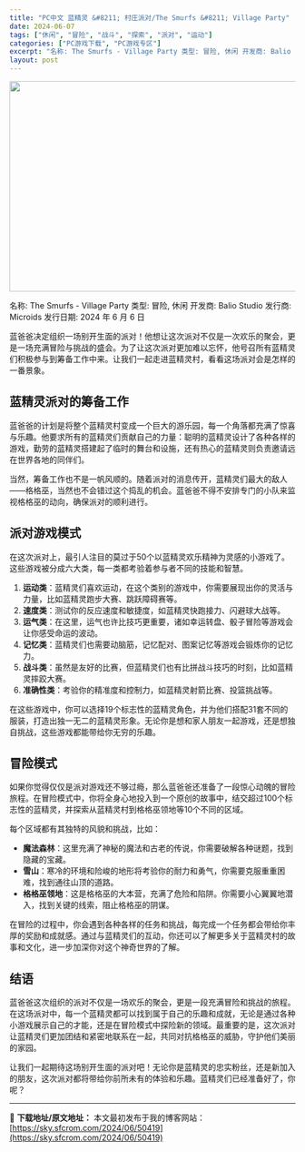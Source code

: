 ```yaml
---
title: "PC中文 蓝精灵 &#8211; 村庄派对/The Smurfs &#8211; Village Party"
date: 2024-06-07
tags: ["休闲", "冒险", "战斗", "探索", "派对", "运动"]
categories: ["PC游戏下载", "PC游戏专区"]
excerpt: "名称: The Smurfs - Village Party 类型: 冒险, 休闲 开发商: Balio Studio 发行商: Microids 发行日期: 2024 年 6 月 6 日 蓝爸爸决定组织一场别开生面的派对！他想让这次派对不仅是一次欢乐的聚会，更是一场充满冒险与挑战的盛会。为了让这次&hellip;"
layout: post
---
```


<img class="aligncenter size-full wp-image-50420" src="https://sky.sfcrom.com/wp-content/uploads/2024/06/202406062312341.webp" alt="" width="660" height="370" />

名称: The Smurfs - Village Party
类型: 冒险, 休闲
开发商: Balio Studio
发行商: Microids
发行日期: 2024 年 6 月 6 日

蓝爸爸决定组织一场别开生面的派对！他想让这次派对不仅是一次欢乐的聚会，更是一场充满冒险与挑战的盛会。为了让这次派对更加难以忘怀，他号召所有蓝精灵们积极参与到筹备工作中来。让我们一起走进蓝精灵村，看看这场派对会是怎样的一番景象。
<h2>蓝精灵派对的筹备工作</h2>
蓝爸爸的计划是将整个蓝精灵村变成一个巨大的游乐园，每一个角落都充满了惊喜与乐趣。他要求所有的蓝精灵们贡献自己的力量：聪明的蓝精灵设计了各种各样的游戏，勤劳的蓝精灵搭建起了临时的舞台和设施，还有热心的蓝精灵则负责邀请远在世界各地的同伴们。

当然，筹备工作也不是一帆风顺的。随着派对的消息传开，蓝精灵们最大的敌人——格格巫，当然也不会错过这个捣乱的机会。蓝爸爸不得不安排专门的小队来监视格格巫的动向，确保派对的顺利进行。
<h2>派对游戏模式</h2>
在这次派对上，最引人注目的莫过于50个以蓝精灵欢乐精神为灵感的小游戏了。这些游戏被分成六大类，每一类都考验着参与者不同的技能和智慧。
<ol>
 	<li><strong>运动类</strong>：蓝精灵们喜欢运动，在这个类别的游戏中，你需要展现出你的灵活与力量，比如蓝精灵跑步大赛、跳跃障碍赛等。</li>
 	<li><strong>速度类</strong>：测试你的反应速度和敏捷度，如蓝精灵快跑接力、闪避球大战等。</li>
 	<li><strong>运气类</strong>：在这里，运气也许比技巧更重要，诸如幸运转盘、骰子冒险等游戏会让你感受命运的波动。</li>
 	<li><strong>记忆类</strong>：蓝精灵们也需要动脑筋，记忆配对、图案记忆等游戏会锻炼你的记忆力。</li>
 	<li><strong>战斗类</strong>：虽然是友好的比赛，但蓝精灵们也有比拼战斗技巧的时刻，比如蓝精灵摔跤大赛。</li>
 	<li><strong>准确性类</strong>：考验你的精准度和控制力，如蓝精灵射箭比赛、投篮挑战等。</li>
</ol>
在这些游戏中，你可以选择19个标志性的蓝精灵角色，并为他们搭配31套不同的服装，打造出独一无二的蓝精灵形象。无论你是想和家人朋友一起游戏，还是想独自挑战，这些游戏都能带给你无穷的乐趣。
<h2>冒险模式</h2>
如果你觉得仅仅是派对游戏还不够过瘾，那么蓝爸爸还准备了一段惊心动魄的冒险旅程。在冒险模式中，你将全身心地投入到一个原创的故事中，结交超过100个标志性的蓝精灵，并探索从蓝精灵村到格格巫领地等10个不同的区域。

每个区域都有其独特的风貌和挑战，比如：
<ul>
 	<li><strong>魔法森林</strong>：这里充满了神秘的魔法和古老的传说，你需要破解各种谜题，找到隐藏的宝藏。</li>
 	<li><strong>雪山</strong>：寒冷的环境和险峻的地形将考验你的耐力和勇气，你需要克服重重困难，找到通往山顶的道路。</li>
 	<li><strong>格格巫领地</strong>：这是格格巫的大本营，充满了危险和陷阱。你需要小心翼翼地潜入，找到关键的线索，阻止格格巫的阴谋。</li>
</ul>
在冒险的过程中，你会遇到各种各样的任务和挑战，每完成一个任务都会带给你丰厚的奖励和成就感。通过与蓝精灵们的互动，你还可以了解更多关于蓝精灵村的故事和文化，进一步加深你对这个神奇世界的了解。
<h2>结语</h2>
蓝爸爸这次组织的派对不仅是一场欢乐的聚会，更是一段充满冒险和挑战的旅程。在这场派对中，每一个蓝精灵都可以找到属于自己的乐趣和成就，无论是通过各种小游戏展示自己的才能，还是在冒险模式中探险新的领域。最重要的是，这次派对让蓝精灵们更加团结和紧密地联系在一起，共同对抗格格巫的威胁，守护他们美丽的家园。

让我们一起期待这场别开生面的派对吧！无论你是蓝精灵的忠实粉丝，还是新加入的朋友，这次派对都将带给你前所未有的体验和乐趣。蓝精灵们已经准备好了，你呢？

---
📖 **下载地址/原文地址：** 本文最初发布于我的博客网站：[https://sky.sfcrom.com/2024/06/50419](https://sky.sfcrom.com/2024/06/50419)
